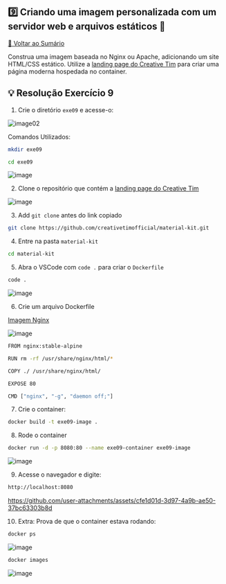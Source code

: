 ## 9️⃣ Criando uma imagem personalizada com um servidor web e arquivos estáticos 🔴

[🔼 Voltar ao Sumário](https://github.com/andrrade/Docker-Exercises-CompassUOL?tab=readme-ov-file#sum%C3%A1rio-)

Construa uma imagem baseada no Nginx ou Apache, adicionando um site 
HTML/CSS estático. Utilize a [landing page do Creative Tim](https://github.com/creativetimofficial/material-kit) para criar uma página 
moderna hospedada no container.

## 💡 Resolução Exercício 9

01. Crie o diretório `exe09` e acesse-o:
   
![image02](https://github.com/user-attachments/assets/b16ef3c2-1ca0-487e-bf01-5ae3286e1c25)

Comandos Utilizados:

```bash
mkdir exe09
```

```bash
cd exe09
```

![image](https://github.com/user-attachments/assets/c311308a-86f8-49a6-8868-a2cd5ad12c45)

02. Clone o repositório que contém a [landing page do Creative Tim](https://github.com/creativetimofficial/material-kit)

![image](https://github.com/user-attachments/assets/2836bbfa-419f-437d-a53a-0102ada8f9e7)

03. Add `git clone` antes do link copiado

```bash
git clone https://github.com/creativetimofficial/material-kit.git
```

04. Entre na pasta `material-kit`

```bash
cd material-kit
```

05. Abra o VSCode com `code .` para criar o `Dockerfile`

```bash
code .
```

![image](https://github.com/user-attachments/assets/4105b1c4-e3d6-4105-af73-57155a9c0ff0)

06. Crie um arquivo Dockerfile

[Imagem Nginx](https://hub.docker.com/layers/library/nginx/stable-alpine/images/sha256-6566fca4271325b15a944d32e0bbdfab5fba0447713689d5a610d2c8077d3c9f)

![image](https://github.com/user-attachments/assets/9952c28c-b53b-4784-9be5-ab7b4c72b041)

```bash
FROM nginx:stable-alpine

RUN rm -rf /usr/share/nginx/html/*

COPY ./ /usr/share/nginx/html/

EXPOSE 80

CMD ["nginx", "-g", "daemon off;"]
```
  
07. Crie o container:

```bash
docker build -t exe09-image .
```

08. Rode o container

```bash
docker run -d -p 8080:80 --name exe09-container exe09-image
```

![image](https://github.com/user-attachments/assets/27dfbd47-beec-4077-9af2-ccd4d13367a4)

09. Acesse o navegador e digite:

```bash
http://localhost:8080
```

https://github.com/user-attachments/assets/cfe1d01d-3d97-4a9b-ae50-37bc63303b8d

10. Extra: Prova de que o container estava rodando:

```bash
docker ps
```

![image](https://github.com/user-attachments/assets/e877f96c-6da2-46d4-b042-7e73e8cea53f)

```bash
docker images
```

![image](https://github.com/user-attachments/assets/fcecb3ef-b3b7-46aa-a52e-803900b62c4e)
